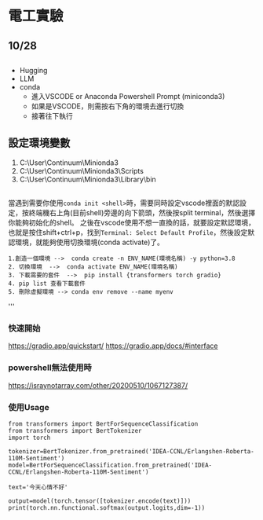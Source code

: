 # 電工實驗
## 10/28
##
- Hugging
- LLM 
- conda
  - 進入VSCODE or Anaconda Powershell Prompt (miniconda3)
  - 如果是VSCODE，則需按右下角的環境去進行切換
  - 接著往下執行

## 設定環境變數

  1. C:\User\Continuum\Minionda3
  2. C:\User\Continuum\Minionda3\Scripts
  3. C:\User\Continuum\Minionda3\Library\bin
##

當遇到需要你使用`conda init <shell>`時，需要同時設定vscode裡面的默認設定，按終端機右上角(目前shell)旁邊的向下箭頭，然後按split terminal，然後選擇你能夠初始化的shell。
之後在vscode使用不想一直換的話，就要設定默認環境，也就是按住shift+ctrl+p，找到`Terminal: Select Default Profile`，然後設定默認環境，就能夠使用切換環境(conda activate)了。

```
1.創造一個環境 -->  conda create -n ENV_NAME(環境名稱) -y python=3.8  
2. 切換環境  -->  conda activate ENV_NAME(環境名稱) 
3. 下載需要的套件  -->  pip install {transformers torch gradio}
4. pip list 查看下載套件
5. 刪除虛擬環境 --> conda env remove --name myenv
```
'''
### 快速開始
https://gradio.app/quickstart/
https://gradio.app/docs/#interface
### powershell無法使用時
https://israynotarray.com/other/20200510/1067127387/
### 使用Usage
```
from transformers import BertForSequenceClassification
from transformers import BertTokenizer
import torch

tokenizer=BertTokenizer.from_pretrained('IDEA-CCNL/Erlangshen-Roberta-110M-Sentiment')
model=BertForSequenceClassification.from_pretrained('IDEA-CCNL/Erlangshen-Roberta-110M-Sentiment')

text='今天心情不好'

output=model(torch.tensor([tokenizer.encode(text)]))
print(torch.nn.functional.softmax(output.logits,dim=-1))
```
